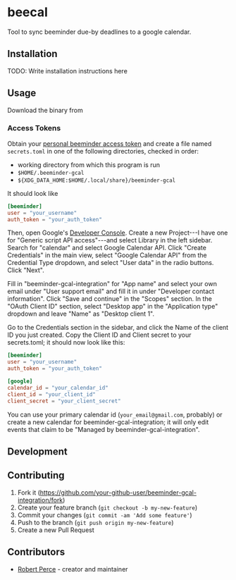 # beecal

Tool to sync beeminder due-by deadlines to a google calendar.

## Installation

TODO: Write installation instructions here

## Usage

Download the binary from 

### Access Tokens
Obtain your [personal beeminder access
token](https://www.beeminder.com/api/v1/auth_token.json) and create a file named
`secrets.toml` in one of the following directories, checked in order:
* working directory from which this program is run
* `$HOME/.beeminder-gcal`
* `${XDG_DATA_HOME:$HOME/.local/share}/beeminder-gcal`

It should look like
```toml
[beeminder]
user = "your_username"
auth_token = "your_auth_token"
```

Then, open Google's [Developer Console](https://console.developer.google.com/). Create a
new Project---I have one for "Generic script API access"---and select Library in the left
sidebar. Search for "calendar" and select Google Calendar API. Click "Create Credentials"
in the main view, select "Google Calendar API" from the Credential Type dropdown, and
select "User data" in the radio buttons. Click "Next".

Fill in "beeminder-gcal-integration" for "App name" and select your own email under "User
support email" and fill it in under "Developer contact information". Click "Save and
continue" in the "Scopes" section. In the "OAuth Client ID" section, select "Desktop app"
in the "Application type" dropdown and leave "Name" as "Desktop client 1".

Go to the Credentials section in the sidebar, and click the Name of the client ID you just
created. Copy the Client ID and Client secret to your secrets.toml; it should now look
like this:
```toml
[beeminder]
user = "your_username"
auth_token = "your_auth_token"

[google]
calendar_id = "your_calendar_id"
client_id = "your_client_id"
client_secret = "your_client_secret"
```

You can use your primary calendar id (`your_email@gmail.com`, probably) or create a new
calendar for beeminder-gcal-integration; it will only edit events that claim to be
"Managed by beeminder-gcal-integration".

## Development

## Contributing

1. Fork it (<https://github.com/your-github-user/beeminder-gcal-integration/fork>)
2. Create your feature branch (`git checkout -b my-new-feature`)
3. Commit your changes (`git commit -am 'Add some feature'`)
4. Push to the branch (`git push origin my-new-feature`)
5. Create a new Pull Request

## Contributors

- [Robert Perce](https://gitlab.com/rperce) - creator and maintainer
